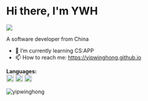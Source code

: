<div>
   <h1>Hi there, I'm YWH</h1>
   <img src="https://pronoun.cyou/x/y?subject=He&object=Him&height=20"> 



A software developer from China
- 🌱 I’m currently learning CS:APP
- 📫 How to reach me: https://yipwinghong.github.io

**Languages:**  
<code><img height="20" src="https://ywh-oss.oss-cn-shenzhen.aliyuncs.com/Python-lang.png" title="Python"></code>
<code><img height="20" src="https://ywh-oss.oss-cn-shenzhen.aliyuncs.com/C-lang.jpg" title="C"></code>
<code><img height="20" src="https://ywh-oss.oss-cn-shenzhen.aliyuncs.com/Java-lang2.png" title="Java"></code>

<!--
**yipwinghong/yipwinghong** is a ✨ _special_ ✨ repository because its `README.md` (this file) appears on your GitHub profile.

Here are some ideas to get you started:

- 🔭 I’m currently working on ...
- 🌱 I’m currently learning ...
- 👯 I’m looking to collaborate on ...
- 🤔 I’m looking for help with ...
- 💬 Ask me about ...
- 📫 How to reach me: ...
- 😄 Pronouns: ...
- ⚡ Fun fact: ...
-->

<p> <img src="https://github-readme-stats.vercel.app/api?username=yipwinghong&show_icons=true" alt="yipwinghong" />

</div>
